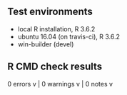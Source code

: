 
## Test environments
* local R installation, R 3.6.2
* ubuntu 16.04 (on travis-ci), R 3.6.2
* win-builder (devel)

## R CMD check results

0 errors v | 0 warnings v | 0 notes v
